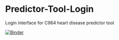 # Predictor-Tool-Login
Login interface for C964 heart disease predictor tool

[![Binder](https://mybinder.org/badge_logo.svg)](https://mybinder.org/v2/gh/jridd53/Predictor-Tool-Login/HEAD?labpath=Predictor%20Tool%20Login.ipynb)


